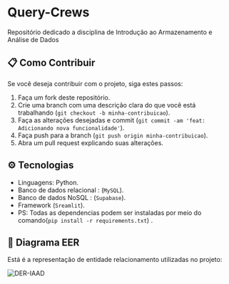 # Query-Crews
Repositório dedicado a disciplina de Introdução ao Armazenamento e Análise de Dados

## **📋 Como Contribuir**

Se você deseja contribuir com o projeto, siga estes passos:

1. Faça um fork deste repositório.
2. Crie uma branch com uma descrição clara do que você está trabalhando (`git checkout -b minha-contribuicao`).
3. Faça as alterações desejadas e commit (`git commit -am 'feat: Adicionando nova funcionalidade'`).
4. Faça push para a branch (`git push origin minha-contribuicao`).
5. Abra um pull request explicando suas alterações.

## **⚙️ Tecnologias**

- Linguagens: Python.
- Banco de dados relacional : (`MySQL`).
- Banco de dados NoSQL : (`Supabase`).
- Framework (`Sreamlit`).
- PS: Todas as dependencias podem ser instaladas por meio do comando(`pip install -r requirements.txt`) .

## **📜 Diagrama EER**

Está é a representação de entidade relacionamento utilizadas no projeto:


![DER-IAAD](https://github.com/user-attachments/assets/4bfc52f6-4e02-4865-9f60-78a3d0a8104f)
